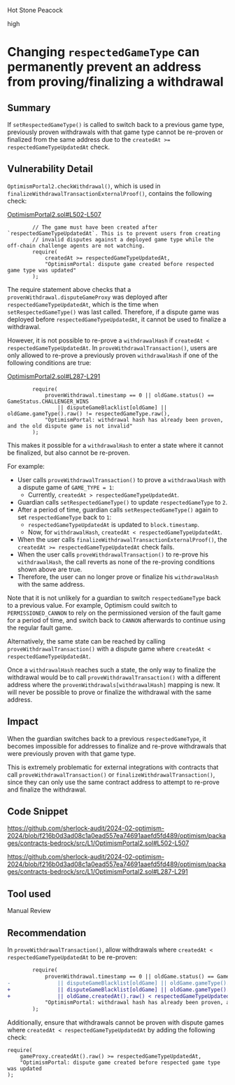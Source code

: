 Hot Stone Peacock

high

# Changing `respectedGameType` can permanently prevent an address from proving/finalizing a withdrawal

## Summary

If `setRespectedGameType()` is called to switch back to a previous game type, previously proven withdrawals with that game type cannot be re-proven or finalized from the same address due to the `createdAt >= respectedGameTypeUpdatedAt` check.

## Vulnerability Detail

`OptimismPortal2.checkWithdrawal()`, which is used in `finalizeWithdrawalTransactionExternalProof()`, contains the following check:

[OptimismPortal2.sol#L502-L507](https://github.com/sherlock-audit/2024-02-optimism-2024/blob/f216b0d3ad08c1a0ead557ea74691aaefd5fd489/optimism/packages/contracts-bedrock/src/L1/OptimismPortal2.sol#L502-L507)

```solidity
        // The game must have been created after `respectedGameTypeUpdatedAt`. This is to prevent users from creating
        // invalid disputes against a deployed game type while the off-chain challenge agents are not watching.
        require(
            createdAt >= respectedGameTypeUpdatedAt,
            "OptimismPortal: dispute game created before respected game type was updated"
        );
```

The require statement above checks that a `provenWithdrawal.disputeGameProxy` was deployed after `respectedGameTypeUpdatedAt`, which is the time when `setRespectedGameType()` was last called. Therefore, if a dispute game was deployed before `respectedGameTypeUpdatedAt`, it cannot be used to finalize a withdrawal.

However, it is not possible to re-prove a `withdrawalHash` if `createdAt < respectedGameTypeUpdatedAt`. In `proveWithdrawalTransaction()`, users are only allowed to re-prove a previously proven `withdrawalHash` if one of the following conditions are true:

[OptimismPortal2.sol#L287-L291](https://github.com/sherlock-audit/2024-02-optimism-2024/blob/f216b0d3ad08c1a0ead557ea74691aaefd5fd489/optimism/packages/contracts-bedrock/src/L1/OptimismPortal2.sol#L287-L291)

```solidity
        require(
            provenWithdrawal.timestamp == 0 || oldGame.status() == GameStatus.CHALLENGER_WINS
                || disputeGameBlacklist[oldGame] || oldGame.gameType().raw() != respectedGameType.raw(),
            "OptimismPortal: withdrawal hash has already been proven, and the old dispute game is not invalid"
        );
```

This makes it possible for a `withdrawalHash` to enter a state where it cannot be finalized, but also cannot be re-proven. 

For example:

- User calls `proveWithdrawalTransaction()` to prove a `withdrawalHash` with a dispute game of `GAME_TYPE = 1`:
  - Currently, `createdAt > respectedGameTypeUpdatedAt`.
- Guardian calls `setRespectedGameType()` to update `respectedGameType` to `2`.
- After a period of time, guardian calls `setRespectedGameType()` again to set `respectedGameType` back to `1`:
  - `respectedGameTypeUpdatedAt` is updated to `block.timestamp`.
  - Now, for `withdrawalHash`, `createdAt < respectedGameTypeUpdatedAt`.
- When the user calls `finalizeWithdrawalTransactionExternalProof()`, the `createdAt >= respectedGameTypeUpdatedAt` check fails.
- When the user calls `proveWithdrawalTransaction()` to re-prove his `withdrawalHash`, the call reverts as none of the re-proving conditions shown above are true.
- Therefore, the user can no longer prove or finalize his `withdrawalHash` with the same address. 

Note that it is not unlikely for a guardian to switch `respectedGameType` back to a previous value. For example, Optimism could switch to `PERMISSIONED_CANNON` to rely on the permissioned version of the fault game for a period of time, and switch back to `CANNON` afterwards to continue using the regular fault game.

Alternatively, the same state can be reached by calling `proveWithdrawalTransaction()` with a dispute game where `createdAt < respectedGameTypeUpdatedAt`.

Once a `withdrawalHash` reaches such a state, the only way to finalize the withdrawal would be to call `proveWithdrawalTransaction()` with a different address where the `provenWithdrawals[withdrawalHash]` mapping is new. It will never be possible to prove or finalize the withdrawal with the same address.

## Impact

When the guardian switches back to a previous `respectedGameType`, it becomes impossible for addresses to finalize and re-prove withdrawals that were previously proven with that game type.

This is extremely problematic for external integrations with contracts that call `proveWithdrawalTransaction()` or `finalizeWithdrawalTransaction()`, since they can only use the same contract address to attempt to re-prove and finalize the withdrawal.

## Code Snippet

https://github.com/sherlock-audit/2024-02-optimism-2024/blob/f216b0d3ad08c1a0ead557ea74691aaefd5fd489/optimism/packages/contracts-bedrock/src/L1/OptimismPortal2.sol#L502-L507

https://github.com/sherlock-audit/2024-02-optimism-2024/blob/f216b0d3ad08c1a0ead557ea74691aaefd5fd489/optimism/packages/contracts-bedrock/src/L1/OptimismPortal2.sol#L287-L291

## Tool used

Manual Review

## Recommendation

In `proveWithdrawalTransaction()`, allow withdrawals where `createdAt < respectedGameTypeUpdatedAt` to be re-proven:

```diff
        require(
            provenWithdrawal.timestamp == 0 || oldGame.status() == GameStatus.CHALLENGER_WINS
-               || disputeGameBlacklist[oldGame] || oldGame.gameType().raw() != respectedGameType.raw(),
+               || disputeGameBlacklist[oldGame] || oldGame.gameType().raw() != respectedGameType.raw()
+               || oldGame.createdAt().raw() < respectedGameTypeUpdatedAt,
            "OptimismPortal: withdrawal hash has already been proven, and the old dispute game is not invalid"
        );
```

Additionally, ensure that withdrawals cannot be proven with dispute games where `createdAt < respectedGameTypeUpdatedAt` by adding the following check:

```solidity
require(
    gameProxy.createdAt().raw() >= respectedGameTypeUpdatedAt,
    "OptimismPortal: dispute game created before respected game type was updated
);
```

